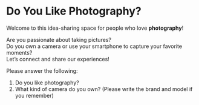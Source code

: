 # Do You Like Photography?
Welcome to this idea-sharing space for people who love **photography**!

Are you passionate about taking pictures?  
Do you own a camera or use your smartphone to capture your favorite moments?  
Let’s connect and share our experiences!

Please answer the following:
1. Do you like photography? 
2. What kind of camera do you own? (Please write the brand and model if you remember)
